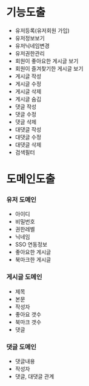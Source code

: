 # 기능도출
- 유저등록(유저회원 가입)
- 유저정보보기
- 유저닉네임변경
- 유저권한관리
- 회원이 좋아요한 게시글 보기
- 회원이 즐겨찾기한 게시글 보기
- 게시글 작성
- 게시글 수정
- 게시글 삭제
- 게시글 숨김
- 댓글 작성
- 댓글 수정
- 댓글 삭제
- 대댓글 작성
- 대댓글 수정
- 대댓글 삭제
- 검색필터

# 도메인도출
### 유저 도메인
- 아이디
- 비밀번호
- 권한레벨
- 닉네임
- SSO 연동정보
- 좋아요한 게시글
- 북마크한 게시글

### 게시글 도메인
- 제목
- 본문
- 작성자
- 좋아요 갯수
- 북마크 갯수
- 댓글

### 댓글 도메인
- 댓글내용
- 작성자
- 댓글, 대댓글 관계
